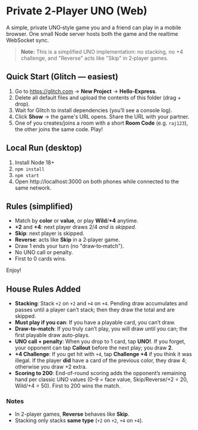 # Private 2‑Player UNO (Web)
A simple, private UNO‑style game you and a friend can play in a mobile browser. One small Node server hosts both the game and the realtime WebSocket sync.

> **Note:** This is a simplified UNO implementation: no stacking, no +4 challenge, and "Reverse" acts like "Skip" in 2‑player games.

## Quick Start (Glitch — easiest)
1. Go to https://glitch.com → **New Project** → **Hello‑Express**.
2. Delete all default files and upload the contents of this folder (drag + drop).
3. Wait for Glitch to install dependencies (you’ll see a console log).
4. Click **Show** → the game's URL opens. Share the URL with your partner.
5. One of you creates/joins a room with a short **Room Code** (e.g. `raj123`),
   the other joins the same code. Play!

## Local Run (desktop)
1. Install Node 18+
2. `npm install`
3. `npm start`
4. Open http://localhost:3000 on both phones while connected to the same network.

## Rules (simplified)
- Match by **color** or **value**, or play **Wild**/**+4** anytime.
- **+2** and **+4**: next player draws 2/4 *and is skipped*.
- **Skip**: next player is skipped.
- **Reverse**: acts like **Skip** in a 2‑player game.
- Draw 1 ends your turn (no "draw‑to‑match").
- No UNO call or penalty.
- First to 0 cards wins.

Enjoy!


## House Rules Added
- **Stacking**: Stack `+2` on `+2` and `+4` on `+4`. Pending draw accumulates and passes until a player can’t stack; then they draw the total and are skipped.
- **Must play if you can**: If you have a playable card, you can’t draw.
- **Draw-to-match**: If you truly can’t play, you will draw until you can; the first playable draw auto-plays.
- **UNO call + penalty**: When you drop to 1 card, tap **UNO!**. If you forget, your opponent can tap **Callout** before the next play; you draw **2**.
- **+4 Challenge**: If you get hit with `+4`, tap **Challenge +4** if you think it was illegal. If the player **did** have a card of the previous color, they draw 4; otherwise you draw +2 extra.
- **Scoring to 200**: End-of-round scoring adds the opponent’s remaining hand per classic UNO values (0–9 = face value, Skip/Reverse/+2 = 20, Wild/+4 = 50). First to 200 wins the match.

### Notes
- In 2-player games, **Reverse** behaves like **Skip**.
- Stacking only stacks **same type** (`+2` on `+2`, `+4` on `+4`).
